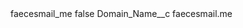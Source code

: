 <?xml version="1.0" encoding="UTF-8"?>
<CustomMetadata xmlns="http://soap.sforce.com/2006/04/metadata" xmlns:xsi="http://www.w3.org/2001/XMLSchema-instance" xmlns:xsd="http://www.w3.org/2001/XMLSchema">
    <label>faecesmail_me</label>
    <protected>false</protected>
    <values>
        <field>Domain_Name__c</field>
        <value xsi:type="xsd:string">faecesmail.me</value>
    </values>
</CustomMetadata>

